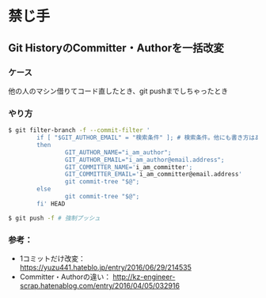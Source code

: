 # 禁じ手

## Git HistoryのCommitter・Authorを一括改変

### ケース

他の人のマシン借りてコード直したとき、git pushまでしちゃったとき

### やり方
```Bash
$ git filter-branch -f --commit-filter '
        if [ "$GIT_AUTHOR_EMAIL" = "検索条件" ]; # 検索条件。他にも書き方はある
        then
                GIT_AUTHOR_NAME="i_am_author";
                GIT_AUTHOR_EMAIL="i_am_author@email.address";
                GIT_COMMITTER_NAME='i_am_committer';
                GIT_COMMITTER_EMAIL='i_am_committer@email.address'
                git commit-tree "$@";
        else
                git commit-tree "$@";
        fi' HEAD

$ git push -f # 強制プッシュ
```

### 参考： 

- 1コミットだけ改変： https://yuzu441.hateblo.jp/entry/2016/06/29/214535
- Committer・Authorの違い： http://kz-engineer-scrap.hatenablog.com/entry/2016/04/05/032916
